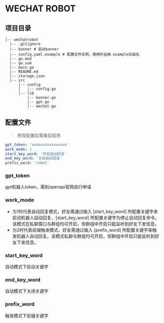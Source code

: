 # WECHAT ROBOT
## 项目目录
```
|-- wechatrobot
  |-- .gitignore
  |-- banner # 启动banner
  |-- config.yaml.example # 配置文件实例，使用时去掉.example后缀名
  |-- go.mod
  |-- go.sum
  |-- main.go
  |-- README.md
  |-- storage.json
  |-- src
      |-- config
      |   |-- config.go
      |-- lib
          |-- banner.go
          |-- gpt.go
          |-- wechat.go
```
## 配置文件
> 修改配置后需重启程序
```yaml
gpt_token: 'xxxxxxxxxxxxxxxx'
work_mode: 1
start_key_word: '开启自动回复'
end_key_word: '关闭自动回复'
prefix_word: 'robot'
```
### gpt_token
gpt机器人token，需到openapi官网自行申请
### work_mode
* 为1时代表自动回复模式，好友需通过输入 [start_key_word] 所配置关键字来启动机器人自动回复，[start_key_word] 所配置关键字为停止自动回复命令。该模式在私聊窗口与群组均可开启，但群组中开启只能监听到好友下发信息。
* 为2时代表前缀触发模式，好友需通过输入 [prefix_word] 所配置关键字来触发机器人自动回复。该模式私聊与群组均可开启，但群组中开启只能监听到好友下发信息。
### start_key_word 
自动模式下启动关键字
### end_key_word
自动模式下关闭关键字
### prefix_word
触发模式下前缀关键字
